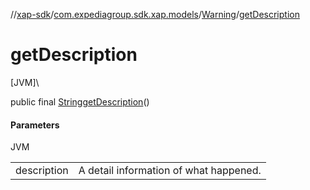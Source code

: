 //[xap-sdk](../../../index.md)/[com.expediagroup.sdk.xap.models](../index.md)/[Warning](index.md)/[getDescription](get-description.md)

# getDescription

[JVM]\

public final [String](https://docs.oracle.com/javase/8/docs/api/java/lang/String.html)[getDescription](get-description.md)()

#### Parameters

JVM

| | |
|---|---|
| description | A detail information of what happened. |
